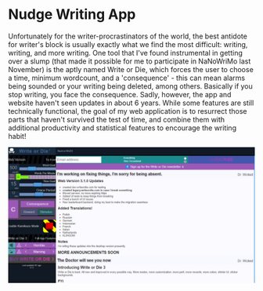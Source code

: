 # Nudge Writing App

Unfortunately for the writer-procrastinators of the world, the best antidote for writer's block is usually exactly what we find the most difficult: writing, writing, and more writing.  One tool that I've found instrumental in getting over a slump (that made it possible for me to participate in NaNoWriMo last November) is the aptly named Write or Die, which forces the user to choose a time, minimum wordcount, and a 'consequence' - this can mean alarms being sounded or your writing being deleted, among others.  Basically if you stop writing, you face the consequence. Sadly, however, the app and website haven't seen updates in about 6 years. While some features are still technically functional,  the goal of my web application is to resurrect those parts that haven't survived the test of time, and combine them with additional productivity and statistical features to encourage the writing habit!

![Write or Die Home](Screenshots/writeOrDieHome.png)
